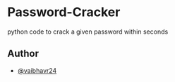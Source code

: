 # Password-Cracker
python code to crack a given password within seconds

## Author
- [@vaibhavr24](https://github.com/vaibhavr24)

